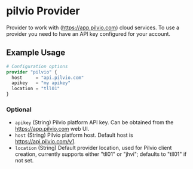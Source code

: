 # pilvio Provider

Provider to work with (https://app.pilvio.com) cloud services. To use a provider you need to have an API key configured for your account.

## Example Usage

```terraform
# Configuration options
provider "pilvio" {
  host     = "api.pilvio.com"
  apikey   = "my apikey"
  location = "tll01"
}
```

### Optional

- `apikey` (String) Pilvio platform API key. Can be obtained from the https://app.pilvio.com web UI.
- `host` (String) Pilvio platform host. Default host is https://api.pilvio.com/v1.
- `location` (String) Default provider location, used for Pilvio client creation, currently supports either "tll01" or "jhvi"; defaults to "tll01" if not set.
